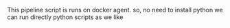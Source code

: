 This pipeline script is runs on docker agent. so, no need to install python we can run directly python scripts as we like
